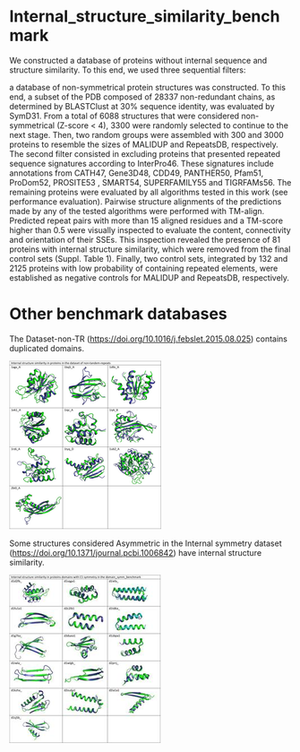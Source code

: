 # Internal_structure_similarity_benchmark

We constructed a database of proteins without internal sequence and structure similarity. 
To this end, we used three sequential filters:

a database of non-symmetrical protein structures was constructed. To this
end, a subset of the PDB composed of 28337 non-redundant chains, as determined by BLASTClust
at 30% sequence identity, 
was evaluated by SymD31. From a total of 6088 structures that were
considered non-symmetrical (Z-score < 4), 3300 were randomly selected to continue to the next
stage. Then, two random groups were assembled with 300 and 3000 proteins to resemble the sizes
of MALIDUP and RepeatsDB, respectively. The second filter consisted in excluding proteins that
presented repeated sequence signatures according to InterPro46. These signatures include
annotations from CATH47, Gene3D48, CDD49, PANTHER50, Pfam51, ProDom52, PROSITE53
,
SMART54, SUPERFAMILY55 and TIGRFAMs56. The remaining proteins were evaluated by all
algorithms tested in this work (see performance evaluation). Pairwise structure alignments of the
predictions made by any of the tested algorithms were performed with TM-align. Predicted repeat
pairs with more than 15 aligned residues and a TM-score higher than 0.5 were visually inspected to
evaluate the content, connectivity and orientation of their SSEs. This inspection revealed the
presence of 81 proteins with internal structure similarity, which were removed from the final
control sets (Suppl. Table 1). Finally, two control sets, integrated by 132 and 2125 proteins with
low probability of containing repeated elements, were established as negative controls for
MALIDUP and RepeatsDB, respectively.

# Other benchmark databases 

The Dataset-non-TR (https://doi.org/10.1016/j.febslet.2015.08.025) contains duplicated domains.

![Structures with internal similarity in the database of no-tandem-repeats](images/No-tandem-repeats.png)

Some structures considered Asymmetric in the Internal symmetry dataset (https://doi.org/10.1371/journal.pcbi.1006842) have internal structure similarity.


![Structures with internal similarity in the domain_symm benchmark](images/Dom_symm_bench.jpg)
